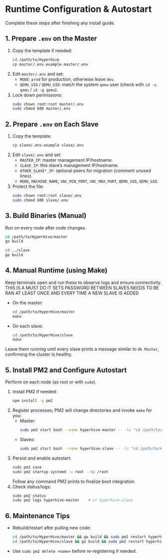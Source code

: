 # Runtime Configuration & Autostart
Complete these steps after finishing any install guide.

## 1. Prepare `.env` on the Master
1. Copy the template if needed:
   ```bash
   cd /path/to/HyperHive
   cp master/.env.example master/.env
   ```
2. Edit `master/.env` and set:
   - `MODE`: `prod` for production, otherwise leave `dev`.
   - `QEMU_UID` / `QEMU_GID`: match the system `qemu` user (check with `id -u qemu` / `id -g qemu`).
3. Lock down permissions:
   ```bash
   sudo chown root:root master/.env
   sudo chmod 600 master/.env
   ```

## 2. Prepare `.env` on Each Slave
1. Copy the template:
   ```bash
   cp slave/.env.example slave/.env
   ```
2. Edit `slave/.env` and set:
   - `MASTER_IP`: master management IP/hostname.
   - `SLAVE_IP`: this slave’s management IP/hostname.
   - `OTHER_SLAVE*_IP`: optional peers for migration (comment unused lines).
   - `MODE`, `MACHINE_NAME`, `VNC_MIN_PORT`, `VNC_MAX_PORT`, `QEMU_UID`, `QEMU_GID`.
3. Protect the file:
   ```bash
   sudo chown root:root slave/.env
   sudo chmod 600 slave/.env
   ```

## 3. Build Binaries (Manual)
Run on every node after code changes.
```bash
cd /path/to/HyperHive/master
go build

cd ../slave
go build
```

## 4. Manual Runtime (using Make)
Keep terminals open and run these to observe logs and ensure connectivity.
THIS IS A MUST DO IT SETS PASSWORD BETWEEN SLAVES NEEDS TO BE RAN AT LEAST ONCE AND EVERY TIME A NEW SLAVE IS ADDED
- On the master:
  ```bash
  cd /path/to/HyperHive/master
  make
  ```
- On each slave:
  ```bash
  cd /path/to/HyperHive/slave
  make
  ```
Leave them running until every slave prints a message similar to `Ok Master`, confirming the cluster is healthy.

## 5. Install PM2 and Configure Autostart
Perform on each node (as root or with `sudo`).
1. Install PM2 if needed:
   ```bash
   npm install -g pm2
   ```
2. Register processes; PM2 will change directories and invoke `make` for you:
   - Master:
     ```bash
     sudo pm2 start bash --name hyperhive-master -- -lc "cd /path/to/HyperHive/master && make"
     ```
   - Slaves:
     ```bash
     sudo pm2 start bash --name hyperhive-slave -- -lc "cd /path/to/HyperHive/slave && make"
     ```
3. Persist and enable autostart:
   ```bash
   sudo pm2 save
   sudo pm2 startup systemd -u root --hp /root
   ```
   Follow any command PM2 prints to finalize boot integration.
4. Check status/logs:
   ```bash
   sudo pm2 status
   sudo pm2 logs hyperhive-master    # or hyperhive-slave
   ```

## 6. Maintenance Tips
- Rebuild/restart after pulling new code:
  ```bash
  cd /path/to/HyperHive/master && go build && sudo pm2 restart hyperhive-master
  cd /path/to/HyperHive/slave && go build && sudo pm2 restart hyperhive-slave
  ```
- Use `sudo pm2 delete <name>` before re-registering if needed.
